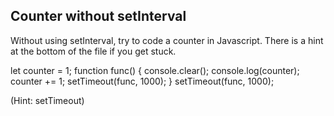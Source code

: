 ## Counter without setInterval

Without using setInterval, try to code a counter in Javascript. There is a hint at the bottom of the file if you get stuck.

let counter = 1;
function func() {
console.clear();
console.log(counter);
counter += 1;
setTimeout(func, 1000);
}
setTimeout(func, 1000);

(Hint: setTimeout)
